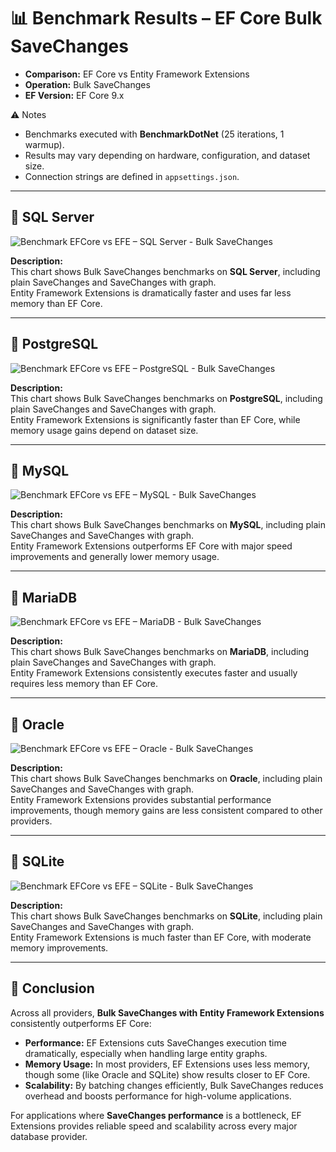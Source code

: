 # 📊 Benchmark Results – EF Core Bulk SaveChanges

* **Comparison:** EF Core vs Entity Framework Extensions  
* **Operation:** Bulk SaveChanges  
* **EF Version:** EF Core 9.x  

⚠️ Notes  
* Benchmarks executed with **BenchmarkDotNet** (25 iterations, 1 warmup).  
* Results may vary depending on hardware, configuration, and dataset size.  
* Connection strings are defined in `appsettings.json`.  

---

## 🔹 SQL Server

![Benchmark EFCore vs EFE – SQL Server - Bulk SaveChanges](https://raw.githubusercontent.com/zzzprojects/EntityFramework-Extensions/master/images/benchmark-efcore-vs-efe-sqlserver-bulk-savechanges.png)

**Description:**  
This chart shows Bulk SaveChanges benchmarks on **SQL Server**, including plain SaveChanges and SaveChanges with graph.  
Entity Framework Extensions is dramatically faster and uses far less memory than EF Core.  

---

## 🔹 PostgreSQL

![Benchmark EFCore vs EFE – PostgreSQL - Bulk SaveChanges](https://raw.githubusercontent.com/zzzprojects/EntityFramework-Extensions/master/images/benchmark-efcore-vs-efe-postgresql-bulk-savechanges.png)

**Description:**  
This chart shows Bulk SaveChanges benchmarks on **PostgreSQL**, including plain SaveChanges and SaveChanges with graph.  
Entity Framework Extensions is significantly faster than EF Core, while memory usage gains depend on dataset size.  

---

## 🔹 MySQL

![Benchmark EFCore vs EFE – MySQL - Bulk SaveChanges](https://raw.githubusercontent.com/zzzprojects/EntityFramework-Extensions/master/images/benchmark-efcore-vs-efe-mysql-bulk-savechanges.png)

**Description:**  
This chart shows Bulk SaveChanges benchmarks on **MySQL**, including plain SaveChanges and SaveChanges with graph.  
Entity Framework Extensions outperforms EF Core with major speed improvements and generally lower memory usage.  

---

## 🔹 MariaDB

![Benchmark EFCore vs EFE – MariaDB - Bulk SaveChanges](https://raw.githubusercontent.com/zzzprojects/EntityFramework-Extensions/master/images/benchmark-efcore-vs-efe-mariadb-bulk-savechanges.png)

**Description:**  
This chart shows Bulk SaveChanges benchmarks on **MariaDB**, including plain SaveChanges and SaveChanges with graph.  
Entity Framework Extensions consistently executes faster and usually requires less memory than EF Core.  

---

## 🔹 Oracle

![Benchmark EFCore vs EFE – Oracle - Bulk SaveChanges](https://raw.githubusercontent.com/zzzprojects/EntityFramework-Extensions/master/images/benchmark-efcore-vs-efe-oracle-bulk-savechanges.png)

**Description:**  
This chart shows Bulk SaveChanges benchmarks on **Oracle**, including plain SaveChanges and SaveChanges with graph.  
Entity Framework Extensions provides substantial performance improvements, though memory gains are less consistent compared to other providers.  

---

## 🔹 SQLite

![Benchmark EFCore vs EFE – SQLite - Bulk SaveChanges](https://raw.githubusercontent.com/zzzprojects/EntityFramework-Extensions/master/images/benchmark-efcore-vs-efe-sqlite-bulk-savechanges.png)

**Description:**  
This chart shows Bulk SaveChanges benchmarks on **SQLite**, including plain SaveChanges and SaveChanges with graph.  
Entity Framework Extensions is much faster than EF Core, with moderate memory improvements.  

---

## 🏁 Conclusion

Across all providers, **Bulk SaveChanges with Entity Framework Extensions** consistently outperforms EF Core:  

* **Performance:** EF Extensions cuts SaveChanges execution time dramatically, especially when handling large entity graphs.  
* **Memory Usage:** In most providers, EF Extensions uses less memory, though some (like Oracle and SQLite) show results closer to EF Core.  
* **Scalability:** By batching changes efficiently, Bulk SaveChanges reduces overhead and boosts performance for high-volume applications.  

For applications where **SaveChanges performance** is a bottleneck, EF Extensions provides reliable speed and scalability across every major database provider.  
